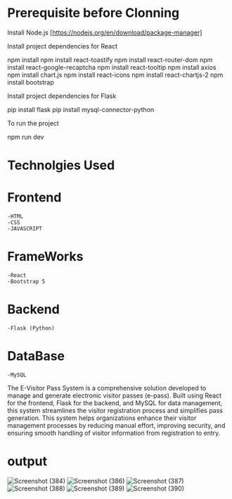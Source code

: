 
# Prerequisite before Clonning

Install Node.js [https://nodejs.org/en/download/package-manager]

Install project dependencies for React

npm install npm install react-toastify npm install react-router-dom npm install react-google-recaptcha npm install react-tooltip npm install axios npm install chart.js npm install react-icons npm install react-chartjs-2 npm install bootstrap

Install project dependencies for Flask


pip install flask pip install mysql-connector-python

To run the project

npm run dev

# Technolgies Used
   # Frontend
    -HTML
    -CSS
    -JAVASCRIPT
  # FrameWorks
    -React
    -Bootstrap 5

  # Backend
    -Flask (Python)
  # DataBase
    -MySQL 

The E-Visitor Pass System is a comprehensive solution developed to manage and generate electronic visitor passes (e-pass). Built using React for the frontend, Flask for the backend, and MySQL for data management, this system streamlines the visitor registration process and simplifies pass generation.
This system helps organizations enhance their visitor management processes by reducing manual effort, improving security, and ensuring smooth handling of visitor information from registration to entry.

# output

![Screenshot (384)](https://github.com/user-attachments/assets/d66bc2c1-8467-4e1d-877d-2e2e62dfec6c)
![Screenshot (386)](https://github.com/user-attachments/assets/015b3feb-bcd3-40e1-bda3-61cef61d5ba1)
![Screenshot (387)](https://github.com/user-attachments/assets/ed2e98e9-7435-4270-b05d-c6b59488746a)
![Screenshot (388)](https://github.com/user-attachments/assets/0d89ee77-766b-4e69-8881-c01a73b1f609)
![Screenshot (389)](https://github.com/user-attachments/assets/d278fbdb-8c76-4234-852d-9bba83cc84b9)
![Screenshot (390)](https://github.com/user-attachments/assets/f26e9147-f36d-49da-b368-98112eca6c98)
